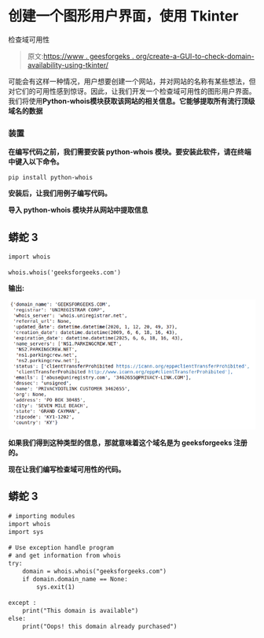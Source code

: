 # 创建一个图形用户界面，使用 Tkinter

检查域可用性

> 原文:[https://www . geesforgeks . org/create-a-GUI-to-check-domain-availability-using-tkinter/](https://www.geeksforgeeks.org/create-a-gui-to-check-domain-availability-using-tkinter/)

可能会有这样一种情况，用户想要创建一个网站，并对网站的名称有某些想法，但对它们的可用性感到惊讶。因此，让我们开发一个检查域可用性的图形用户界面。我们将使用**Python-whois**[](https://pypi.org/project/python-whois/)**模块获取该网站的相关信息。它能够提取所有流行顶级域名的数据**

### **装置**

**在编写代码之前，我们需要安装 **python-whois** 模块。要安装此软件，请在终端中键入以下命令。**

```
pip install python-whois
```

**安装后，让我们用例子编写代码。**

**导入 python-whois 模块并从网站中提取信息**

## **蟒蛇 3**

```
import whois

whois.whois('geeksforgeeks.com')
```

****输出:****

**![](img/2f659fc617c855c41b9c53e9c916033c.png)**

**如果我们得到这种类型的信息，那就意味着这个域名是为 geeksforgeeks 注册的。**

****现在让我们编写检查域可用性的代码。****

## **蟒蛇 3**

```
# importing modules
import whois
import sys

# Use exception handle program
# and get information from whois
try:
    domain = whois.whois("geeksforgeeks.com")
    if domain.domain_name == None:
        sys.exit(1)

except :
    print("This domain is available")
else:
    print("Oops! this domain already purchased")
```